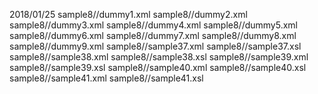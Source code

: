 2018/01/25
sample8//dummy1.xml
sample8//dummy2.xml
sample8//dummy3.xml
sample8//dummy4.xml
sample8//dummy5.xml
sample8//dummy6.xml
sample8//dummy7.xml
sample8//dummy8.xml
sample8//dummy9.xml
sample8//sample37.xml
sample8//sample37.xsl
sample8//sample38.xml
sample8//sample38.xsl
sample8//sample39.xml
sample8//sample39.xsl
sample8//sample40.xml
sample8//sample40.xsl
sample8//sample41.xml
sample8//sample41.xsl
